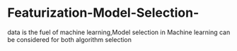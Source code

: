 # Featurization-Model-Selection-
data is the fuel of machine learning,Model selection in Machine learning can be considered for both algorithm selection 
